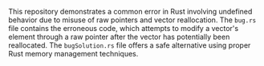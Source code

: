 This repository demonstrates a common error in Rust involving undefined behavior due to misuse of raw pointers and vector reallocation. The `bug.rs` file contains the erroneous code, which attempts to modify a vector's element through a raw pointer after the vector has potentially been reallocated. The `bugSolution.rs` file offers a safe alternative using proper Rust memory management techniques.